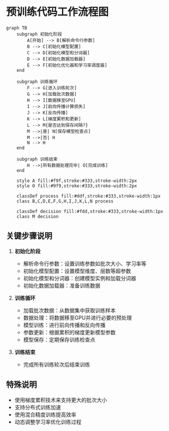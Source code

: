 # 预训练代码工作流程图

```mermaid
graph TB
    subgraph 初始化阶段
        A[开始] --> B[解析命令行参数]
        B --> C[初始化模型配置]
        C --> D[初始化模型和分词器]
        D --> E[初始化数据加载器]
        E --> F[初始化优化器和学习率调度器]
    end

    subgraph 训练循环
        F --> G[进入训练轮次]
        G --> H[加载批次数据]
        H --> I[数据移至GPU]
        I --> J[前向传播计算损失]
        J --> K[反向传播]
        K --> L[梯度累积和更新]
        L --> M{是否达到保存间隔?}
        M -->|是| N[保存模型检查点]
        M -->|否| H
        N --> H
    end

    subgraph 训练结束
        H -->|所有数据处理完毕| O[完成训练]
    end

    style A fill:#f9f,stroke:#333,stroke-width:2px
    style O fill:#9f9,stroke:#333,stroke-width:2px

    classDef process fill:#ddf,stroke:#333,stroke-width:1px
    class B,C,D,E,F,G,H,I,J,K,L,N process

    classDef decision fill:#fdd,stroke:#333,stroke-width:1px
    class M decision
```

## 关键步骤说明

1. **初始化阶段**
   - 解析命令行参数：设置训练参数如批次大小、学习率等
   - 初始化模型配置：设置模型维度、层数等超参数
   - 初始化模型和分词器：创建模型实例和加载分词器
   - 初始化数据加载器：准备训练数据

2. **训练循环**
   - 加载批次数据：从数据集中获取训练样本
   - 数据处理：将数据移至GPU并进行必要的预处理
   - 模型训练：进行前向传播和反向传播
   - 参数更新：根据累积的梯度更新模型参数
   - 模型保存：定期保存训练检查点

3. **训练结束**
   - 完成所有训练轮次后结束训练

## 特殊说明

- 使用梯度累积技术来支持更大的批次大小
- 支持分布式训练加速
- 使用混合精度训练提高效率
- 动态调整学习率优化训练过程